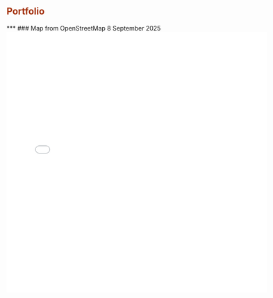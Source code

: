 <h2 style="color:#a3310a;">Portfolio</h2>
***
### Map from OpenStreetMap
8 September 2025
<embed type="text/html" src="img/start.html" width="600" height="600">
